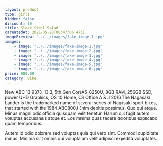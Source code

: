 ```yaml
---
layout: product
type: girls
hidden: false
discount: 10
title: Sleek Steel Salad
careatedAt: 2021-05-28T08:47:06.473Z
imagePreview: "../../images/fake-image-1.jpg"
images:
    - image: "../../images/fake-image-1.jpg"
    - image: "../../images/fake-image-2.jpg"
    - image: "../../images/fake-image-3.jpg"
    - image: "../../images/fake-image-4.jpg"
    - image: "../../images/fake-image-5.jpg"
    - image: "../../images/fake-image-6.jpg"
price: 880.00
category: Bike
---
```

New ABC 13 9370, 13.3, 5th Gen CoreA5-8250U, 8GB RAM, 256GB SSD, power UHD Graphics, OS 10 Home, OS Office A & J 2016
The Nagasaki Lander is the trademarked name of several series of Nagasaki sport bikes, that started with the 1984 ABC800J
Enim debitis possimus. Quo qui atque. Minus magni odio officia quisquam velit tenetur. Harum qui fugit autem voluptas accusamus atque et. Eos minima quas facere doloribus explicabo quam temporibus.
 Autem id odio dolorem sed voluptas quia qui vero sint. Commodi cupiditate minus. Minima sint omnis qui voluptatum velit adipisci expedita voluptates.
